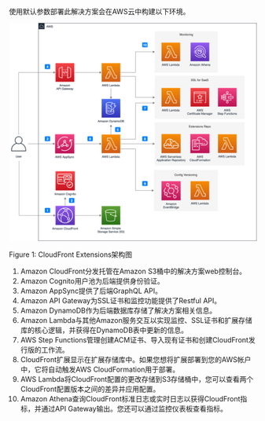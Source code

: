 使用默认参数部署此解决方案会在AWS云中构建以下环境。

![architecture](../images/arch.png)

Figure 1: CloudFront Extensions架构图

1. Amazon CloudFront分发托管在Amazon S3桶中的解决方案web控制台。
2. Amazon Cognito用户池为后端提供身份验证。
3. Amazon AppSync提供了后端GraphQL API。
4. Amazon API Gateway为SSL证书和监控功能提供了Restful API。
5. Amazon DynamoDB作为后端数据库存储了解决方案相关信息。
6. Amazon Lambda与其他Amazon服务交互以实现监控、SSL证书和扩展存储库的核心逻辑，并获得在DynamoDB表中更新的信息。
7. AWS Step Functions管理创建ACM证书、导入现有证书和创建CloudFront发行版的工作流。
8. CloudFront扩展显示在扩展存储库中。如果您想将扩展部署到您的AWS帐户中，它将自动触发AWS CloudFormation用于部署。
9. AWS Lambda将CloudFront配置的更改存储到S3存储桶中，您可以查看两个CloudFront配置版本之间的差异并应用配置。
10. Amazon Athena查询CloudFront标准日志或实时日志以获得CloudFront指标，并通过API Gateway输出。您还可以通过监控仪表板查看指标。

